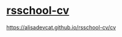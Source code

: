 # [rsschool-cv](https://alisadevcat.github.io/rsschool-cv/cv)
<https://alisadevcat.github.io/rsschool-cv/cv>